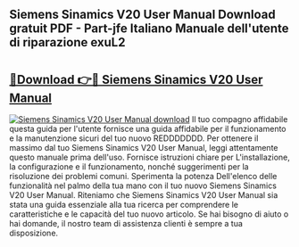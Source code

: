 ## Siemens Sinamics V20 User Manual Download gratuit PDF - Part-jfe Italiano Manuale dell'utente di riparazione exuL2

# <h2><a href="http://dfgvwm1.blite.top/?on=Siemens+Sinamics+V20+User+Manual">🔗Download 👉🔴 Siemens Sinamics V20 User Manual</a></h2>

[![Siemens Sinamics V20 User Manual download](https://i.imgur.com/lujVjoI.png)](http://dfgvwm1.blite.top/?on=Siemens+Sinamics+V20+User+Manual)
Il tuo compagno affidabile questa guida per l'utente fornisce una guida affidabile per il funzionamento e la manutenzione sicuri del tuo nuovo REDDDDDDD. Per ottenere il massimo dal tuo Siemens Sinamics V20 User Manual, leggi attentamente questo manuale prima dell'uso. Fornisce istruzioni chiare per L'installazione, la configurazione e il funzionamento, nonché suggerimenti per la risoluzione dei problemi comuni. Sperimenta la potenza Dell'elenco delle funzionalità nel palmo della tua mano con il tuo nuovo Siemens Sinamics V20 User Manual. Riteniamo che Siemens Sinamics V20 User Manual sia stata una guida essenziale alla tua ricerca per comprendere le caratteristiche e le capacità del tuo nuovo articolo. Se hai bisogno di aiuto o hai domande, il nostro team di assistenza clienti è sempre a tua disposizione.
